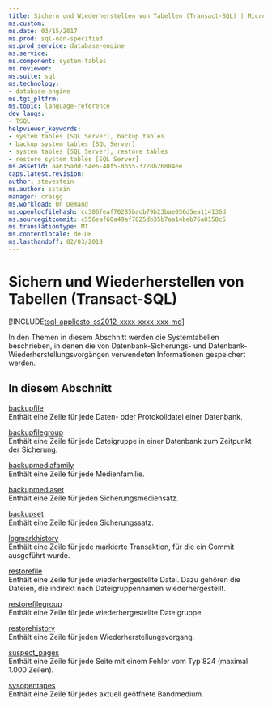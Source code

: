 ```yaml
---
title: Sichern und Wiederherstellen von Tabellen (Transact-SQL) | Microsoft Docs
ms.custom: 
ms.date: 03/15/2017
ms.prod: sql-non-specified
ms.prod_service: database-engine
ms.service: 
ms.component: system-tables
ms.reviewer: 
ms.suite: sql
ms.technology:
- database-engine
ms.tgt_pltfrm: 
ms.topic: language-reference
dev_langs:
- TSQL
helpviewer_keywords:
- system tables [SQL Server], backup tables
- backup system tables [SQL Server]
- system tables [SQL Server], restore tables
- restore system tables [SQL Server]
ms.assetid: aa615add-54e6-40f5-8b55-3728b26884ee
caps.latest.revision: 
author: stevestein
ms.author: sstein
manager: craigg
ms.workload: On Demand
ms.openlocfilehash: cc306feaf70285bacb79b23bae056d5ea114136d
ms.sourcegitcommit: c556eaf60a49af7025db35b7aa14beb76a8158c5
ms.translationtype: MT
ms.contentlocale: de-DE
ms.lasthandoff: 02/03/2018
---
```

# <a name="backup-and-restore-tables-transact-sql"></a>Sichern und Wiederherstellen von Tabellen (Transact-SQL)
[!INCLUDE[tsql-appliesto-ss2012-xxxx-xxxx-xxx-md](../../includes/tsql-appliesto-ss2012-xxxx-xxxx-xxx-md.md)]

  In den Themen in diesem Abschnitt werden die Systemtabellen beschrieben, in denen die von Datenbank-Sicherungs- und Datenbank-Wiederherstellungsvorgängen verwendeten Informationen gespeichert werden.  
  
## <a name="in-this-section"></a>In diesem Abschnitt  
 [backupfile](../../relational-databases/system-tables/backupfile-transact-sql.md)  
 Enthält eine Zeile für jede Daten- oder Protokolldatei einer Datenbank.  
  
 [backupfilegroup](../../relational-databases/system-tables/backupfilegroup-transact-sql.md)  
 Enthält eine Zeile für jede Dateigruppe in einer Datenbank zum Zeitpunkt der Sicherung.  
  
 [backupmediafamily](../../relational-databases/system-tables/backupmediafamily-transact-sql.md)  
 Enthält eine Zeile für jede Medienfamilie.  
  
 [backupmediaset](../../relational-databases/system-tables/backupmediaset-transact-sql.md)  
 Enthält eine Zeile für jeden Sicherungsmediensatz.  
  
 [backupset](../../relational-databases/system-tables/backupset-transact-sql.md)  
 Enthält eine Zeile für jeden Sicherungssatz.  
  
 [logmarkhistory](../../relational-databases/system-tables/logmarkhistory-transact-sql.md)  
 Enthält eine Zeile für jede markierte Transaktion, für die ein Commit ausgeführt wurde.  
  
 [restorefile](../../relational-databases/system-tables/restorefile-transact-sql.md)  
 Enthält eine Zeile für jede wiederhergestellte Datei. Dazu gehören die Dateien, die indirekt nach Dateigruppennamen wiederhergestellt.  
  
 [restorefilegroup](../../relational-databases/system-tables/restorefilegroup-transact-sql.md)  
 Enthält eine Zeile für jede wiederhergestellte Dateigruppe.  
  
 [restorehistory](../../relational-databases/system-tables/restorehistory-transact-sql.md)  
 Enthält eine Zeile für jeden Wiederherstellungsvorgang.  
  
 [suspect_pages](../../relational-databases/system-tables/suspect-pages-transact-sql.md)  
 Enthält eine Zeile für jede Seite mit einem Fehler vom Typ 824 (maximal 1.000 Zeilen).  
  
 [sysopentapes](../../relational-databases/system-tables/sysopentapes-transact-sql.md)  
 Enthält eine Zeile für jedes aktuell geöffnete Bandmedium.  
  
  
